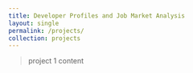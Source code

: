 ```yaml
---
title: Developer Profiles and Job Market Analysis
layout: single
permalink: /projects/
collection: projects
---
```


> project 1 content 